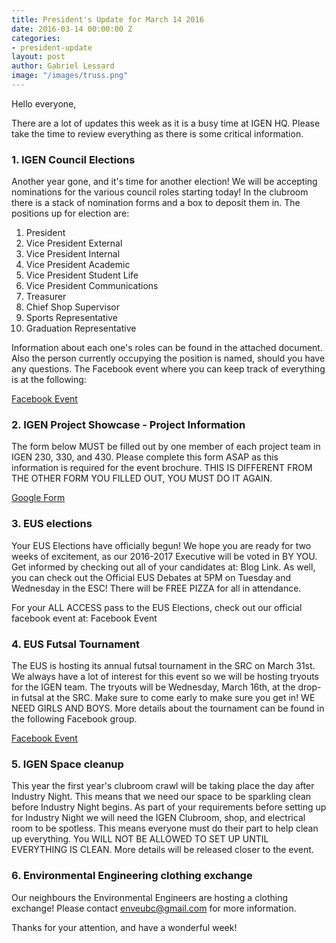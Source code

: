 ```yaml
---
title: President's Update for March 14 2016
date: 2016-03-14 00:00:00 Z
categories:
- president-update
layout: post
author: Gabriel Lessard
image: "/images/truss.png"
---
```


Hello everyone,

There are a lot of updates this week as it is a busy time at IGEN HQ. Please take the time to review everything as there is some critical information.

### 1. IGEN Council Elections

Another year gone, and it's time for another election! We will be accepting nominations for the various council roles starting today! In the clubroom there is a stack of nomination forms and a box to deposit them in. The positions up for election are:

1. President
2. Vice President External
3. Vice President Internal
4. Vice President Academic
5. Vice President Student Life
6. Vice President Communications
7. Treasurer
8. Chief Shop Supervisor
9. Sports Representative
10. Graduation Representative

Information about each one's roles can be found in the attached document. Also the person currently occupying the position is named, should you have any questions. The Facebook event where you can keep track of everything is at the following:

[Facebook Event](https://www.facebook.com/events/1678817432399135/)


### 2. IGEN Project Showcase - Project Information

The form below MUST be filled out by one member of each project team in IGEN 230, 330, and 430. Please complete this form ASAP as this information is required for the event brochure. THIS IS DIFFERENT FROM THE OTHER FORM YOU FILLED OUT, YOU MUST DO IT AGAIN.

[Google Form](https://docs.google.com/forms/d/1HIMtYUFM8iEfKeHA7aFWfyRdKN4dwpn8TbX80NB5yvA/viewform)


### 3. EUS elections

Your EUS Elections have officially begun! We hope you are ready for two weeks of excitement, as our 2016-2017 Executive will be voted in BY YOU. Get informed by checking out all of your candidates at: Blog Link. As well, you can check out the Official EUS Debates at 5PM on Tuesday and Wednesday in the ESC! There will be FREE PIZZA for all in attendance.

For your ALL ACCESS pass to the EUS Elections, check out our official facebook event at: Facebook Event


### 4. EUS Futsal Tournament

The EUS is hosting its annual futsal tournament in the SRC on March 31st. We always have a lot of interest for this event so we will be hosting tryouts for the IGEN team. The tryouts will be Wednesday, March 16th, at the drop-in futsal at the SRC. Make sure to come early to make sure you get in! WE NEED GIRLS AND BOYS. More details about the tournament can be found in the following Facebook group.

[Facebook Event](https://www.facebook.com/events/1674926169428213/)


### 5. IGEN Space cleanup

This year the first year's clubroom crawl will be taking place the day after Industry Night. This means that we need our space to be sparkling clean before Industry Night begins. As part of your requirements before setting up for Industry Night we will need the IGEN Clubroom, shop, and electrical room to be spotless. This means everyone must do their part to help clean up everything. You WILL NOT BE ALLOWED TO SET UP UNTIL EVERYTHING IS CLEAN. More details will be released closer to the event.


### 6. Environmental Engineering clothing exchange

Our neighbours the Environmental Engineers are hosting a clothing exchange! Please contact [enveubc@gmail.com](mailto:enveubc@gmail.com) for more information.


Thanks for your attention, and have a wonderful week!

